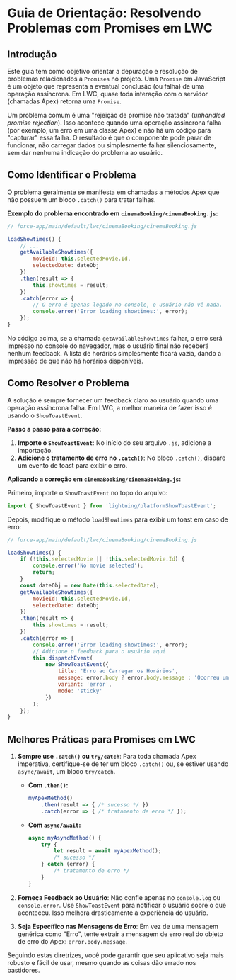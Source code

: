 # Guia de Orientação: Resolvendo Problemas com Promises em LWC

## Introdução

Este guia tem como objetivo orientar a depuração e resolução de problemas relacionados a `Promises` no projeto. Uma `Promise` em JavaScript é um objeto que representa a eventual conclusão (ou falha) de uma operação assíncrona. Em LWC, quase toda interação com o servidor (chamadas Apex) retorna uma `Promise`.

Um problema comum é uma "rejeição de promise não tratada" (*unhandled promise rejection*). Isso acontece quando uma operação assíncrona falha (por exemplo, um erro em uma classe Apex) e não há um código para "capturar" essa falha. O resultado é que o componente pode parar de funcionar, não carregar dados ou simplesmente falhar silenciosamente, sem dar nenhuma indicação do problema ao usuário.

## Como Identificar o Problema

O problema geralmente se manifesta em chamadas a métodos Apex que não possuem um bloco `.catch()` para tratar falhas.

**Exemplo do problema encontrado em `cinemaBooking/cinemaBooking.js`:**

```javascript
// force-app/main/default/lwc/cinemaBooking/cinemaBooking.js

loadShowtimes() {
    // ...
    getAvailableShowtimes({ 
        movieId: this.selectedMovie.Id,
        selectedDate: dateObj
    })
    .then(result => {
        this.showtimes = result;
    })
    .catch(error => {
        // O erro é apenas logado no console, o usuário não vê nada.
        console.error('Error loading showtimes:', error);
    });
}
```

No código acima, se a chamada `getAvailableShowtimes` falhar, o erro será impresso no console do navegador, mas o usuário final não receberá nenhum feedback. A lista de horários simplesmente ficará vazia, dando a impressão de que não há horários disponíveis.

## Como Resolver o Problema

A solução é sempre fornecer um feedback claro ao usuário quando uma operação assíncrona falha. Em LWC, a melhor maneira de fazer isso é usando o `ShowToastEvent`.

**Passo a passo para a correção:**

1.  **Importe o `ShowToastEvent`**: No início do seu arquivo `.js`, adicione a importação.
2.  **Adicione o tratamento de erro no `.catch()`**: No bloco `.catch()`, dispare um evento de toast para exibir o erro.

**Aplicando a correção em `cinemaBooking/cinemaBooking.js`:**

Primeiro, importe o `ShowToastEvent` no topo do arquivo:

```javascript
import { ShowToastEvent } from 'lightning/platformShowToastEvent';
```

Depois, modifique o método `loadShowtimes` para exibir um toast em caso de erro:

```javascript
// force-app/main/default/lwc/cinemaBooking/cinemaBooking.js

loadShowtimes() {
    if (!this.selectedMovie || !this.selectedMovie.Id) {
        console.error('No movie selected');
        return;
    }
    const dateObj = new Date(this.selectedDate);
    getAvailableShowtimes({ 
        movieId: this.selectedMovie.Id,
        selectedDate: dateObj
    })
    .then(result => {
        this.showtimes = result;
    })
    .catch(error => {
        console.error('Error loading showtimes:', error);
        // Adicione o feedback para o usuário aqui
        this.dispatchEvent(
            new ShowToastEvent({
                title: 'Erro ao Carregar os Horários',
                message: error.body ? error.body.message : 'Ocorreu um erro desconhecido.',
                variant: 'error',
                mode: 'sticky'
            })
        );
    });
}
```

## Melhores Práticas para Promises em LWC

1.  **Sempre use `.catch()` ou `try/catch`**: Para toda chamada Apex imperativa, certifique-se de ter um bloco `.catch()` ou, se estiver usando `async/await`, um bloco `try/catch`.

    *   **Com `.then()`:**
        ```javascript
        myApexMethod()
            .then(result => { /* sucesso */ })
            .catch(error => { /* tratamento de erro */ });
        ```

    *   **Com `async/await`:**
        ```javascript
        async myAsyncMethod() {
            try {
                let result = await myApexMethod();
                /* sucesso */
            } catch (error) {
                /* tratamento de erro */
            }
        }
        ```

2.  **Forneça Feedback ao Usuário**: Não confie apenas no `console.log` ou `console.error`. Use `ShowToastEvent` para notificar o usuário sobre o que aconteceu. Isso melhora drasticamente a experiência do usuário.

3.  **Seja Específico nas Mensagens de Erro**: Em vez de uma mensagem genérica como "Erro", tente extrair a mensagem de erro real do objeto de erro do Apex: `error.body.message`.

Seguindo estas diretrizes, você pode garantir que seu aplicativo seja mais robusto e fácil de usar, mesmo quando as coisas dão errado nos bastidores.
